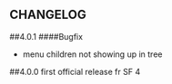 CHANGELOG
---------

##4.0.1
####Bugfix
- menu children not showing up in tree


##4.0.0
first official release fr SF 4
